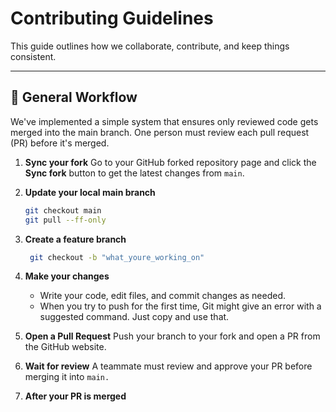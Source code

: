# Contributing Guidelines

This guide outlines how we collaborate, contribute, and keep things consistent.

---

## 🧠 General Workflow

We've implemented a simple system that ensures only reviewed code gets merged into the main branch. One person must review each pull request (PR) before it's merged.

1. **Sync your fork**
   Go to your GitHub forked repository page and click the **Sync fork** button to get the latest changes from `main`.

2. **Update your local main branch**
   ```bash
   git checkout main
   git pull --ff-only

3. **Create a feature branch**
   ```bash
    git checkout -b "what_youre_working_on"

4. **Make your changes**
   - Write your code, edit files, and commit changes as needed.
   - When you try to push for the first time, Git might give an error with a suggested command. Just copy and use that.

5. **Open a Pull Request**
   Push your branch to your fork and open a PR from the GitHub website.

6. **Wait for review**
   A teammate must review and approve your PR before merging it into `main.`

7. **After your PR is merged**
    
